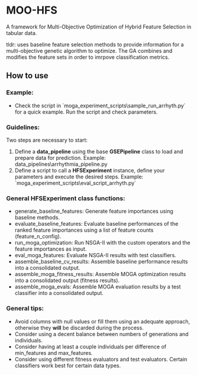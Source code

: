 # MOO-HFS
 A framework for Multi-Objective Optimization of Hybrid Feature Selection in tabular data.

tldr: uses baseline feature selection methods to provide information for a multi-objective genetic algorithm to optimize. The GA combines and modifies the feature sets in order to imrpove classification metrics.


## How to use

### Example:
 - Check the script in ´moga_experiment_scripts\sample_run_arrhyth.py´ for a quick example. Run the script and check parameters.

### Guidelines:
Two steps are necessary to start:
 1) Define a **data_pipeline** using the base **GSEPipeline** class to load and prepare data for prediction. Example: data_pipelines\arrhythmia_pipeline.py
 2) Define a script to call a **HFSExperiment** instance, define your parameters and execute the desired steps. Example: ´moga_experiment_scripts\eval_script_arrhyth.py´

### General HFSExperiment class functions:
- generate_baseline_features: Generate feature importances using baseline methods.
- evaluate_baseline_features: Evaluate baseline performances of the ranked feature importances using a list of feature counts (feature_n_config).
- run_moga_optimization: Run NSGA-II with the custom operators and the feature importances as input.
- eval_moga_features: Evaluate NSGA-II results with test classifiers.
- assemble_baseline_cv_results: Assemble baseline performance results into a consolidated output.
- assemble_moga_fitness_results: Assemble MOGA optimization results into a consolidated output (fitness results).
- assemble_moga_evals: Assemble MOGA evaluation results by a test classifier into a consolidated output.

### General tips:
- Avoid columns with null values or fill them using an adequate approach, otherwise they **will** be discarded during the process.
- Consider using a decent balance between numbers of generations and individuals.
- Consider having at least a couple individuals per difference of min_features and max_features.
- Consider using different fitness evaluators and test evaluators. Certain classifiers work best for certain data types.